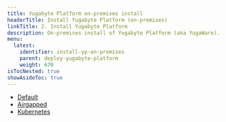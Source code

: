 ```yaml
---
title: Yugabyte Platform on-premises install
headerTitle: Install Yugabyte Platform (on-premises)
linkTitle: 2. Install Yugabyte Platform
description: On-premises install of Yugabyte Platform (aka YugaWare).
menu:
  latest:
    identifier: install-yp-on-premises
    parent: deploy-yugabyte-platform
    weight: 670
isTocNested: true
showAsideToc: true
---
```


<ul class="nav nav-tabs-alt nav-tabs-yb">

  <li >
    <a href="/latest/yugabyte-platform/deploy/install-admin-console/default" class="nav-link">
      <i class="fas fa-cloud"></i>
      Default
    </a>
  </li>

  <li >
    <a href="/latest/yugabyte-platform/deploy/install-admin-console/airgapped" class="nav-link">
      <i class="fas fa-unlink"></i>
      Airgapped
    </a>
  </li>

  <li>
    <a href="/latest/yugabyte-platform/deploy/install-admin-console/kubernetes" class="nav-link active">
      <i class="fas fa-cubes" aria-hidden="true"></i>
      Kubernetes
    </a>
  </li>

</ul>